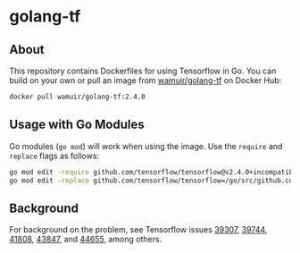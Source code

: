 # golang-tf


## About

This repository contains Dockerfiles for using Tensorflow in Go.  You can build on your own or pull an image from [wamuir/golang-tf](https://hub.docker.com/r/wamuir/golang-tf/tags?page=1&ordering=name) on Docker Hub:

```sh
docker pull wamuir/golang-tf:2.4.0
```

## Usage with Go Modules

Go modules (`go mod`) will work when using the image.  Use the `require` and `replace` flags as follows:

```sh
go mod edit -require github.com/tensorflow/tensorflow@v2.4.0+incompatible
go mod edit -replace github.com/tensorflow/tensorflow=/go/src/github.com/tensorflow/tensorflow
```

## Background

For background on the problem, see Tensorflow issues [39307](https://github.com/tensorflow/tensorflow/issues/39307), [39744](https://github.com/tensorflow/tensorflow/issues/39744), [41808](https://github.com/tensorflow/tensorflow/issues/41808), [43847](https://github.com/tensorflow/tensorflow/issues/43847), and [44655](https://github.com/tensorflow/tensorflow/pull/44655), among others.

